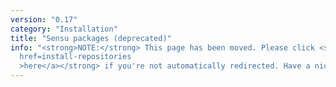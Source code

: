 ```yaml
---
version: "0.17"
category: "Installation"
title: "Sensu packages (deprecated)"
info: "<strong>NOTE:</strong> This page has been moved. Please click <strong><a
  href=install-repositories
  >here</a></strong> if you're not automatically redirected. Have a nice day!"
---
```


<meta http-equiv="refresh" content="1;url=#">
